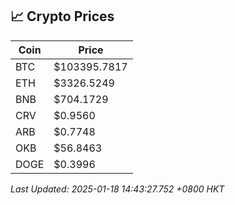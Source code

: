 ## 📈 Crypto Prices

| Coin | Price |
| ---- | ----- |
| BTC | $103395.7817 |
| ETH | $3326.5249 |
| BNB | $704.1729 |
| CRV | $0.9560 |
| ARB | $0.7748 |
| OKB | $56.8463 |
| DOGE | $0.3996 |

_Last Updated: 2025-01-18 14:43:27.752 +0800 HKT_